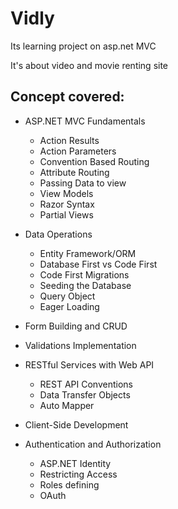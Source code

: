 # Vidly
Its learning project on asp.net MVC

It's about video and movie renting site

## Concept covered:
+ ASP.NET MVC Fundamentals
  - Action Results
  - Action Parameters
  - Convention Based Routing
  - Attribute Routing 
  - Passing Data to view
  - View Models
  - Razor Syntax
  - Partial Views
  
+ Data Operations
  - Entity Framework/ORM
  - Database First vs Code First
  - Code First Migrations
  - Seeding the Database
  - Query Object
  - Eager Loading
+ Form Building and CRUD
+ Validations Implementation
+ RESTful Services with Web API
  - REST API Conventions
  - Data Transfer Objects 
  - Auto Mapper
+ Client-Side Development
+ Authentication and Authorization
  - ASP.NET Identity 
  - Restricting Access
  - Roles defining
  - OAuth
  
